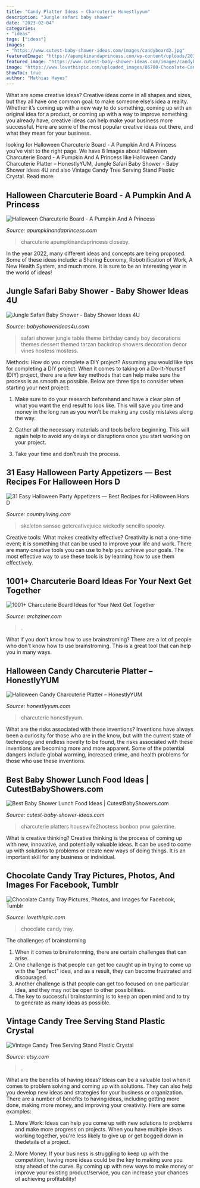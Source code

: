 ```yaml
---
title: "Candy Platter Ideas ~ Charcuterie Honestlyyum"
description: "Jungle safari baby shower"
date: "2023-02-04"
categories:
- "ideas"
tags: ["ideas"]
images:
- "https://www.cutest-baby-shower-ideas.com/images/candyboard2.jpg"
featuredImage: "https://apumpkinandaprincess.com/wp-content/uploads/2019/10/Halloween-candy-board-ideas.jpg"
featured_image: "https://www.cutest-baby-shower-ideas.com/images/candyboard2.jpg"
image: "https://www.lovethispic.com/uploaded_images/86780-Chocolate-Candy-Tray.jpg"
ShowToc: true
author: "Mathias Hayes"
---
```



What are some creative ideas?
Creative ideas come in all shapes and sizes, but they all have one common goal: to make someone else’s idea a reality. Whether it’s coming up with a new way to do something, coming up with an original idea for a product, or coming up with a way to improve something you already have, creative ideas can help make your business more successful. Here are some of the most popular creative ideas out there, and what they mean for your business.

	

		
looking for Halloween Charcuterie Board - A Pumpkin And A Princess you've visit to the right page. We have 8 Images about Halloween Charcuterie Board - A Pumpkin And A Princess like Halloween Candy Charcuterie Platter – HonestlyYUM, Jungle Safari Baby Shower - Baby Shower Ideas 4U and also Vintage Candy Tree Serving Stand Plastic Crystal. Read more:
		
    
## Halloween Charcuterie Board - A Pumpkin And A Princess

<img loading=lazy src="https://apumpkinandaprincess.com/wp-content/uploads/2019/10/Halloween-candy-board-ideas.jpg" onerror="this.onerror=null;this.src='https://tse4.mm.bing.net/th?id=OIP._-uonVzfGY569HAHv7G_lAHaLH&amp;pid=15.1';" alt="Halloween Charcuterie Board - A Pumpkin And A Princess">

_Source: apumpkinandaprincess.com_

>charcuterie apumpkinandaprincess closeby. 

	

In the year 2022, many different ideas and concepts are being proposed. Some of these ideas include: a Sharing Economy, Robotrification of Work, A New Health System, and much more. It is sure to be an interesting year in the world of ideas!

    
## Jungle Safari Baby Shower - Baby Shower Ideas 4U

<img loading=lazy src="https://babyshowerideas4u.com/wp-content/uploads/2014/04/Jungle-Safari-Baby-Shower-table-candy.jpg" onerror="this.onerror=null;this.src='https://tse4.mm.bing.net/th?id=OIP.PgA0dCY3-3_rZyKh6raoXQAAAA&amp;pid=15.1';" alt="Jungle Safari Baby Shower - Baby Shower Ideas 4U">

_Source: babyshowerideas4u.com_

>safari shower jungle table theme birthday candy boy decorations themes dessert themed tarzan backdrop showers decoration decor vines hostess mostess. 

	

Methods: How do you complete a DIY project?
Assuming you would like tips for completing a DIY project: 
When it comes to taking on a Do-It-Yourself (DIY) project, there are a few key methods that can help make sure the process is as smooth as possible. Below are three tips to consider when starting your next project:

1. Make sure to do your research beforehand and have a clear plan of what you want the end result to look like. This will save you time and money in the long run as you won’t be making any costly mistakes along the way.

2. Gather all the necessary materials and tools before beginning. This will again help to avoid any delays or disruptions once you start working on your project.

3. Take your time and don’t rush the process.

    
## 31 Easy Halloween Party Appetizers — Best Recipes For Halloween Hors D

<img loading=lazy src="https://hips.hearstapps.com/hmg-prod.s3.amazonaws.com/images/halloween-appetizers-dip-1530300506.jpg?crop=1xw:0.9966777408637874xh;center,top&amp;resize=768:*" onerror="this.onerror=null;this.src='https://tse3.mm.bing.net/th?id=OIP.4Qb0oDDPDsvLKO7hOB-mpQHaLH&amp;pid=15.1';" alt="31 Easy Halloween Party Appetizers — Best Recipes for Halloween Hors D">

_Source: countryliving.com_

>skeleton sansae getcreativejuice wickedly sencillo spooky. 

	

Creative tools: What makes creativity effective?
Creativity is not a one-time event; it is something that can be used to improve your life and work. There are many creative tools you can use to help you achieve your goals. The most effective way to use these tools is by learning how to use them effectively.

    
## 1001+ Charcuterie Board Ideas For Your Next Get Together

<img loading=lazy src="https://archziner.com/wp-content/uploads/2021/02/round-wooden-board-charcuterie-board-ideas-different-types-of-cheese-meat-fruit-veggies-condiments.jpg" onerror="this.onerror=null;this.src='https://tse3.mm.bing.net/th?id=OIP.u0L3CpWpnPdFoFByaukrAwHaLI&amp;pid=15.1';" alt="1001+ Charcuterie Board Ideas for Your Next Get Together">

_Source: archziner.com_

>. 

	

What if you don't know how to use brainstroming?
There are a lot of people who don't know how to use brainstroming. This is a great tool that can help you in many ways.

    
## Halloween Candy Charcuterie Platter – HonestlyYUM

<img loading=lazy src="https://honestlyyum.com/wp-content/uploads/2017/10/halloween.candy_.charcuterie.platter.8842.1-1.jpg" onerror="this.onerror=null;this.src='https://tse2.mm.bing.net/th?id=OIP.1yz5NjSxzqdIYQ5nUq2T5QHaLH&amp;pid=15.1';" alt="Halloween Candy Charcuterie Platter – HonestlyYUM">

_Source: honestlyyum.com_

>charcuterie honestlyyum. 

	

What are the risks associated with these inventions?
Inventions have always been a curiosity for those who are in the know, but with the current state of technology and endless novelty to be found, the risks associated with these inventions are becoming more and more apparent. Some of the potential dangers include global warming, increased crime, and health problems for those who use these inventions.

    
## Best Baby Shower Lunch Food Ideas | CutestBabyShowers.com

<img loading=lazy src="https://www.cutest-baby-shower-ideas.com/images/candyboard2.jpg" onerror="this.onerror=null;this.src='https://tse3.mm.bing.net/th?id=OIP.MGTZHnwJthjPCh121QxjrgHaHY&amp;pid=15.1';" alt="Best Baby Shower Lunch Food Ideas | CutestBabyShowers.com">

_Source: cutest-baby-shower-ideas.com_

>charcuterie platters housewife2hostess bonbon pnw galentine. 

	

What is creative thinking?
Creative thinking is the process of coming up with new, innovative, and potentially valuable ideas. It can be used to come up with solutions to problems or create new ways of doing things. It is an important skill for any business or individual.

    
## Chocolate Candy Tray Pictures, Photos, And Images For Facebook, Tumblr

<img loading=lazy src="https://www.lovethispic.com/uploaded_images/86780-Chocolate-Candy-Tray.jpg" onerror="this.onerror=null;this.src='https://tse3.mm.bing.net/th?id=OIP.WOmwQMEbi3iLcn2p9_FC_QHaHa&amp;pid=15.1';" alt="Chocolate Candy Tray Pictures, Photos, and Images for Facebook, Tumblr">

_Source: lovethispic.com_

>chocolate candy tray. 

	

The challenges of brainstorming
1. When it comes to brainstorming, there are certain challenges that can arise.
2. One challenge is that people can get too caught up in trying to come up with the "perfect" idea, and as a result, they can become frustrated and discouraged.
3. Another challenge is that people can get too focused on one particular idea, and they may not be open to other possibilities.
4. The key to successful brainstorming is to keep an open mind and to try to generate as many ideas as possible.

    
## Vintage Candy Tree Serving Stand Plastic Crystal

<img loading=lazy src="https://img0.etsystatic.com/007/1/6526505/il_570xN.397097924_reyo.jpg" onerror="this.onerror=null;this.src='https://tse3.mm.bing.net/th?id=OIP.69xqkKFl4SYmwiJ79Lj8wAHaJ4&amp;pid=15.1';" alt="Vintage Candy Tree Serving Stand Plastic Crystal">

_Source: etsy.com_

>. 

	

What are the benefits of having ideas?
Ideas can be a valuable tool when it comes to problem solving and coming up with solutions. They can also help you develop new ideas and strategies for your business or organization. There are a number of benefits to having ideas, including getting more done, making more money, and improving your creativity. Here are some examples:
1. More Work: Ideas can help you come up with new solutions to problems and make more progress on projects. When you have multiple ideas working together, you're less likely to give up or get bogged down in thedetails of a project.

2. More Money: If your business is struggling to keep up with the competition, having more ideas could be the key to making sure you stay ahead of the curve. By coming up with new ways to make money or improve your existing product/service, you can increase your chances of achieving profitability!

